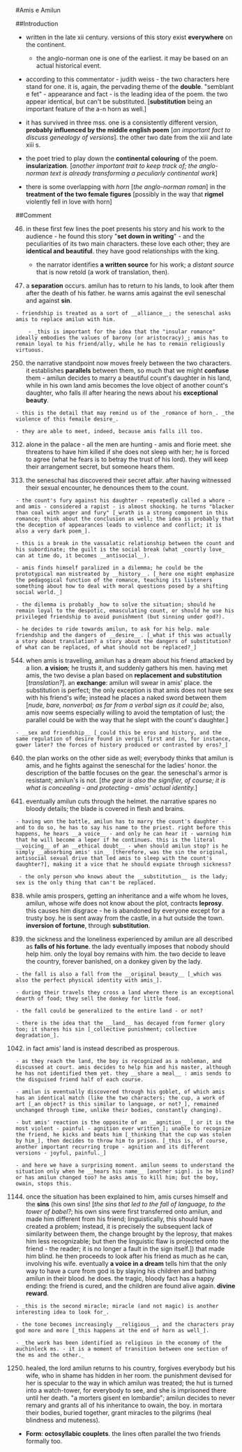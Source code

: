 #Amis e Amilun

##Introduction

- written in the late xii century. versions of this story exist __everywhere__ on the continent.

	- the anglo-norman one is one of the earliest. it may be based on an actual historical event.

- according to this commentator - judith weiss - the two characters here stand for one. it is, again, the pervading theme of the __double__. "semblant e fet" - appearance and fact - is the leading idea of the poem. the two appear identical, but can't be substituted. [__substitution__ being an important feature of the a-n horn as well.]

- it has survived in three mss. one is a consistently different version, __probably influenced by the middle english poem__ [_an important fact to discuss genealogy of versions_]. the other two date from the xiii and late xiii s.

- the poet tried to play down the __continental colouring__ of the poem. __insularization__. [_another important trait to keep track of; the anglo-norman text is already transforming a peculiarly continental work_]

- there is some overlapping with _horn_ [_the anglo-norman roman_] in the __treatment of the two female figures__ [possibly in the way that __rigmel__ violently fell in love with horn]

##Comment

46. in these first few lines the poet presents his story and his work to the audience - he found this story "__set down in writing__" - and the peculiarities of its two main characters. these love each other; they are __identical and beautiful__. they have good relationships with the king.

	- the narrator identifies __a written source__ for his work; a _distant source_ that is now retold (a work of translation, then).

150. a __separation__ occurs. amilun has to return to his lands, to look after them after the death of his father. he warns amis against the evil seneschal and against __sin__.

	- friendship is treated as a sort of __alliance__; the seneschal asks amis to replace amilun with him.

		- _this is important for the idea that the "insular romance" ideally embodies the values of barony (or aristocracy)_; amis has to remain loyal to his friend/ally, while he has to remain religiously virtuous.

250. the narrative standpoint now moves freely between the two characters. it establishes __parallels__ between them, so much that we might __confuse__ them - amilun decides to marry a beautiful count's daughter in his land, while in his own land amis becomes the love object of another count's daughter, who falls ill after hearing the news about his __exceptional beauty__.

	- this is the detail that may remind us of the _romance of horn_. _the violence of this femaile desire_.

	- they are able to meet, indeed, because amis falls ill too.

312. alone in the palace - all the men are hunting - amis and florie meet. she threatens to have him killed if she does not sleep with her; he is forced to agree (what he fears is to betray the trust of his lord). they will keep their arrangement secret, but someone hears them.

462. the seneschal has discovered their secret affair. after having witnessed their sexual encounter, he denounces them to the count.

	- the count's fury against his daughter - repeatedly called a whore - and amis - considered a rapist - is almost shocking. he turns "blacker than coal with anger and fury" [_wrath is a strong component in this romance; think about the conclusion as well; the idea is probably that the deception of appearances leads to violence and conflict; it is also a very dark poem_].

	- this is a break in the vassalatic relationship between the count and his subordinate; the guilt is the social break (what _courtly love_ can at time do, it becomes __antisocial__).

	- amis finds himself paralized in a dilemma; he could be the prototypical man mistreated by __history__. [_here one might emphasize the pedagogical function of the romance, teaching its listeners something about how to deal with moral questions posed by a shifting social world._]

	- the dilemma is probably _how to solve the situation; should he remain loyal to the despotic, emasculating count, or should he use his privileged friendship to avoid punishment (but sinning under god?).

	- he decides to ride towards amilun, to ask for his help. male friendship and the dangers of __desire__. [_what if this was actually a story about translation? a story about the dangers of substitution? of what can be replaced, of what should not be replaced?_]

544. when amis is travelling, amilun has a dream about his friend attacked by a lion. __a vision__; he trusts it, and suddenly gathers his men. having met amis, the two devise a plan based on __replacement and substitution__ [_translation?_]. an __exchange__: amilun will swear in amis' place. the substitution is perfect; the only exception is that amis does not have sex with his friend's wife; instead he places a naked sword between them [_nude, bare, nonverbal; as far from a verbal sign as it could be_; also, amis now seems especially willing to avoid the temptation of lust; the parallel could be with the way that he slept with the count's daughter.]

	- __sex and friendship__ [_could this be eros and history, and the same regulation of desire found in vergil first and in, for instance, gower later? the forces of history produced or contrasted by eros?_]

640. the plan works on the other side as well; everybody thinks that amilun is amis, and he fights against the seneschal for the ladies' honor. the description of the battle focuses on the gear. the seneschal's armor is resistant; amilun's is not. [_the gear is also the signifier, of course; it is what is concealing - and protecting - amis' actual identity._]

770. eventually amilun cuts through the helmet. the narrative spares no bloody details; the blade is covered in flesh and brains.

	- having won the battle, amilun has to marry the count's daughter - and to do so, he has to say his name to the priest. right before this happens, he hears __a voice__ - and only he can hear it - warning him that he will become a leper if he continues. this is the literal __voicing__ of an __ethical doubt__ - when should amilun stop? is he simply __absorbing amis' sin__ [therefore, was the sin the original, antisocial sexual drive that led amis to sleep with the count's daughter?], making it a vice that he should expiate through sickness?

	 - the only person who knows about the __substitution__ is the lady; sex is the only thing that can't be replaced.

838. while amis prospers, getting an inheritance and a wife whom he loves, amilun, whose wife does not know about the plot, contracts __leprosy__. this causes him disgrace - he is abandoned by everyone except for a trusty boy. he is sent away from the castle, in a hut outside the town. __inversion of fortune__, through __substitution__.

922. the sickness and the loneliness experienced by amilun are all described as __falls of his fortune__. the lady eventually imposes that nobody should help him. only the loyal boy remains with him. the two decide to leave the country, forever banished, on a donkey given by the lady.

	- the fall is also a fall from the __original beauty__ [_which was also the perfect physical identity with amis_].

	- during their travels they cross a land where there is an exceptional dearth of food; they sell the donkey for little food.

	- the fall could be generalized to the entire land - or not?

	- there is the idea that the __land__ has decayed from former glory too; it shares his sin [_collective punishment; collective degradation_].

1042. in fact amis' land is instead described as prosperous.

	- as they reach the land, the boy is recognized as a nobleman, and discussed at court. amis decides to help him and his master, although he has not identified them yet. they __share a meal__ : amis sends to the disguised friend half of each course.

	- amilun is eventually discovered through his goblet, of which amis has an identical match (like the two characters; the cup, a work of art [_an object? is this similar to language, or not?_], remained unchanged through time, unlike their bodies, constantly changing).

	- but amis' reaction is the opposite of an __agnition__ [_or it is the most violent - painful - agnition ever written_]; unable to recognize the friend, he kicks and beats him [_thinking that the cup was stolen by him_], then decides to throw him to prison. [_this is, of course, another important recurring trope - agnition and its different versions - joyful, painful._]

	- and here we have a surprising moment. amilun seems to understand the situation only when he __hears his name__ [another sign]. is he blind? or has amilun changed too? he asks amis to kill him; but the boy, owain, stops this.

1144. once the situation has been explained to him, amis curses himself and the __sins__ (his own sins! [_the sins that led to the fall of language, to the tower of babel?_; his own sins were first transferred onto amilun, and made him different from his friend; linguistically, this should have created a problem; instead, it is precisely the subsequent lack of similarity between them, the change brought by the leprosy, that makes him less recognizable; but then the linguistic flaw is projected onto the friend - the reader; it is no longer a fault in the sign itself.]) that made him blind. he then proceeds to look after his friend as much as he can, involving his wife. eventually __a voice in a dream__ tells him that the only way to have a cure from god is by slaying his children and bathing amilun in their blood. he does. the tragic, bloody fact has a happy ending: the friend is cured, and the children are found alive again. __divine reward__.

	- _this is the second miracle; miracle (and not magic) is another interesting idea to look for_.

	- the tone becomes increasingly __religious__, and the characters pray god more and more [_this happens at the end of horn as well_].

	- _the work has been identified as religious in the economy of the auchinleck ms. - it is a moment of transition between one section of the ms and the other._

1250. healed, the lord amilun returns to his country, forgives everybody but his wife, who in shame has hidden in her room. the punishment devised for her is specular to the way in which amilun was treated; the hut is turned into a watch-tower, for everybody to see, and she is imprisoned there until her death. "a morters gisent en lombardie"; amilun decides to never remary and grants all of his inheritance to owain, the boy. in mortara their bodies, buried together, grant miracles to the pilgrims (heal blindness and muteness).

- __Form__: __octosyllabic couplets__. the lines often parallel the two friends formally too.
